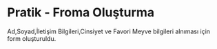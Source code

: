 # Pratik - Froma Oluşturma  
Ad,Soyad,İletişim Bilgileri,Cinsiyet ve Favori Meyve bilgileri alnıması için form oluşturuldu.